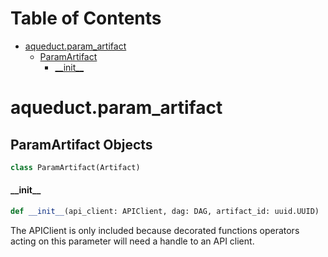 # Table of Contents

* [aqueduct.param\_artifact](#aqueduct.param_artifact)
  * [ParamArtifact](#aqueduct.param_artifact.ParamArtifact)
    * [\_\_init\_\_](#aqueduct.param_artifact.ParamArtifact.__init__)

<a id="aqueduct.param_artifact"></a>

# aqueduct.param\_artifact

<a id="aqueduct.param_artifact.ParamArtifact"></a>

## ParamArtifact Objects

```python
class ParamArtifact(Artifact)
```

<a id="aqueduct.param_artifact.ParamArtifact.__init__"></a>

#### \_\_init\_\_

```python
def __init__(api_client: APIClient, dag: DAG, artifact_id: uuid.UUID)
```

The APIClient is only included because decorated functions operators acting on this parameter
will need a handle to an API client.

